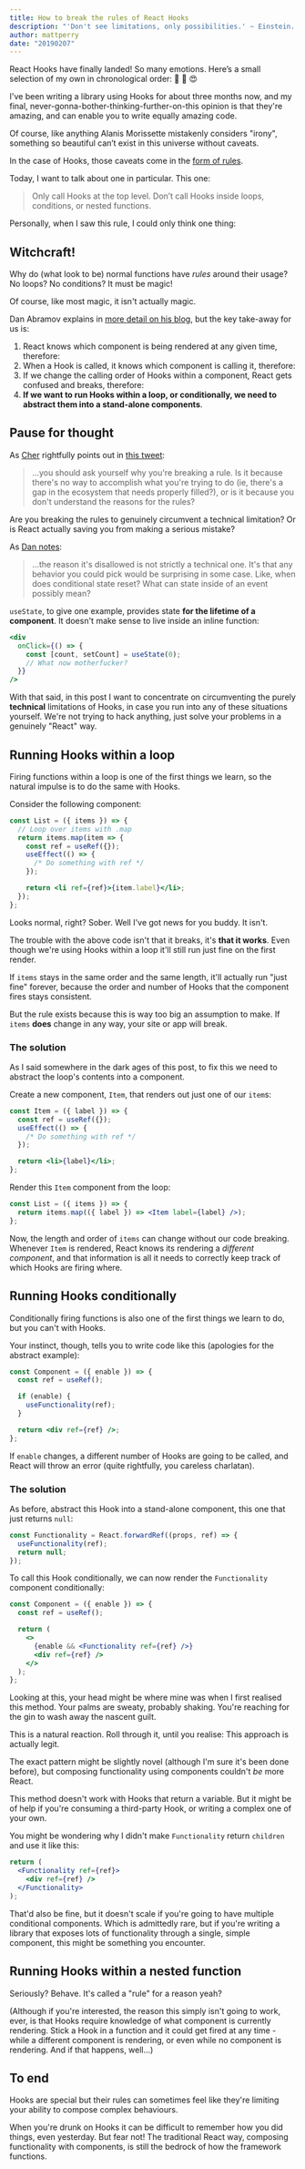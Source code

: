 ```yaml
---
title: How to break the rules of React Hooks
description: "'Don't see limitations, only possibilities.' ~ Einstein. Or maybe Bruce Lee."
author: mattperry
date: "20190207"
---
```


React Hooks have finally landed! So many emotions. Here’s a small selection of my own in chronological order: 🧐 🤯 😍

I've been writing a library using Hooks for about three months now, and my final, never-gonna-bother-thinking-further-on-this opinion is that they're amazing, and can enable you to write equally amazing code.

Of course, like anything Alanis Morissette mistakenly considers "irony", something so beautiful can’t exist in this universe without caveats.

In the case of Hooks, those caveats come in the [form of rules](https://reactjs.org/docs/hooks-rules.html#explanation).

Today, I want to talk about one in particular. This one:

> Only call Hooks at the top level. Don’t call Hooks inside loops, conditions, or nested functions.

Personally, when I saw this rule, I could only think one thing:

## Witchcraft!

Why do (what look to be) normal functions have _rules_ around their usage? No loops? No conditions? It must be magic!

Of course, like most magic, it isn't actually magic.

Dan Abramov explains in [more detail on his blog](https://overreacted.io/why-do-hooks-rely-on-call-order/), but the key take-away for us is:

1. React knows which component is being rendered at any given time, therefore:
2. When a Hook is called, it knows which component is calling it, therefore:
3. If we change the calling order of Hooks within a component, React gets confused and breaks, therefore:
4. **If we want to run Hooks within a loop, or conditionally, we need to abstract them into a stand-alone components**.

## Pause for thought

As [Cher](https://twitter.com/codehitchhiker) rightfully points out in [this tweet](https://twitter.com/codehitchhiker/status/1093500712154292224):

> ...you should ask yourself why you're breaking a rule. Is it because there's no way to accomplish what you're trying to do (ie, there's a gap in the ecosystem that needs properly filled?), or is it because you don't understand the reasons for the rules?

Are you breaking the rules to genuinely circumvent a technical limitation? Or is React actually saving you from making a serious mistake?

As [Dan notes](https://twitter.com/dan_abramov/status/1093499692422492161):

> ...the reason it's disallowed is not strictly a technical one. It's that any behavior you could pick would be surprising in some case. Like, when does conditional state reset? What can state inside of an event possibly mean?

`useState`, to give one example, provides state **for the lifetime of a component**. It doesn't make sense to live inside an inline function:

```jsx
<div
  onClick={() => {
    const [count, setCount] = useState(0);
    // What now motherfucker?
  }}
/>
```

With that said, in this post I want to concentrate on circumventing the purely **technical** limitations of Hooks, in case you run into any of these situations yourself. We're not trying to hack anything, just solve your problems in a genuinely "React" way.

## Running Hooks within a loop

Firing functions within a loop is one of the first things we learn, so the natural impulse is to do the same with Hooks.

Consider the following component:

```jsx
const List = ({ items }) => {
  // Loop over items with .map
  return items.map(item => {
    const ref = useRef({});
    useEffect(() => {
      /* Do something with ref */
    });

    return <li ref={ref}>{item.label}</li>;
  });
};
```

Looks normal, right? Sober. Well I've got news for you buddy. It isn't.

The trouble with the above code isn't that it breaks, it's **that it works**. Even though we're using Hooks within a loop it'll still run just fine on the first render.

If `items` stays in the same order and the same length, it'll actually run "just fine" forever, because the order and number of Hooks that the component fires stays consistent.

But the rule exists because this is way too big an assumption to make. If `items` **does** change in any way, your site or app will break.

### The solution

As I said somewhere in the dark ages of this post, to fix this we need to abstract the loop's contents into a component.

Create a new component, `Item`, that renders out just one of our `item`s:

```jsx
const Item = ({ label }) => {
  const ref = useRef({});
  useEffect(() => {
    /* Do something with ref */
  });

  return <li>{label}</li>;
};
```

Render this `Item` component from the loop:

```jsx
const List = ({ items }) => {
  return items.map(({ label }) => <Item label={label} />);
};
```

Now, the length and order of `items` can change without our code breaking. Whenever `Item` is rendered, React knows its rendering a _different component_, and that information is all it needs to correctly keep track of which Hooks are firing where.

## Running Hooks conditionally

Conditionally firing functions is also one of the first things we learn to do, but you can't with Hooks.

Your instinct, though, tells you to write code like this (apologies for the abstract example):

```jsx
const Component = ({ enable }) => {
  const ref = useRef();

  if (enable) {
    useFunctionality(ref);
  }

  return <div ref={ref} />;
};
```

If `enable` changes, a different number of Hooks are going to be called, and React will throw an error (quite rightfully, you careless charlatan).

### The solution

As before, abstract this Hook into a stand-alone component, this one that just returns `null`:

```jsx
const Functionality = React.forwardRef((props, ref) => {
  useFunctionality(ref);
  return null;
});
```

To call this Hook conditionally, we can now render the `Functionality` component conditionally:

```jsx
const Component = ({ enable }) => {
  const ref = useRef();

  return (
    <>
      {enable && <Functionality ref={ref} />}
      <div ref={ref} />
    </>
  );
};
```

Looking at this, your head might be where mine was when I first realised this method. Your palms are sweaty, probably shaking. You're reaching for the gin to wash away the nascent guilt.

This is a natural reaction. Roll through it, until you realise: This approach is actually legit.

The exact pattern might be slightly novel (although I'm sure it's been done before), but composing functionality using components couldn't _be_ more React.

This method doesn't work with Hooks that return a variable. But it might be of help if you're consuming a third-party Hook, or writing a complex one of your own.

You might be wondering why I didn't make `Functionality` return `children` and use it like this:

```jsx
return (
  <Functionality ref={ref}>
    <div ref={ref} />
  </Functionality>
);
```

That'd also be fine, but it doesn't scale if you're going to have multiple conditional components. Which is admittedly rare, but if you're writing a library that exposes lots of functionality through a single, simple component, this might be something you encounter.

## Running Hooks within a nested function

Seriously? Behave. It's called a "rule" for a reason yeah?

(Although if you're interested, the reason this simply isn't going to work, ever, is that Hooks require knowledge of what component is currently rendering. Stick a Hook in a function and it could get fired at any time - while a different component is rendering, or even while no component is rendering. And if that happens, well...)

## To end

Hooks are special but their rules can sometimes feel like they're limiting your ability to compose complex behaviours.

When you're drunk on Hooks it can be difficult to remember how you did things, even yesterday. But fear not! The traditional React way, composing functionality with components, is still the bedrock of how the framework functions.
